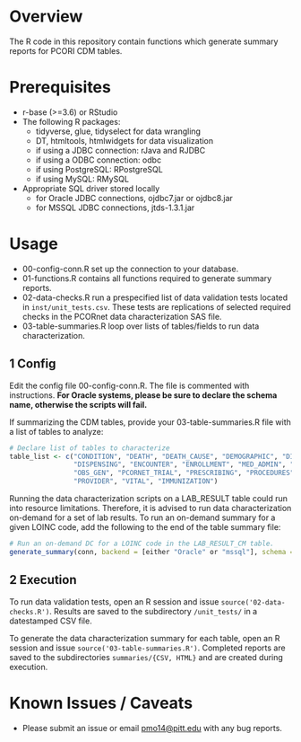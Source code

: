 # Overview

The R code in this repository contain functions which generate summary reports 
for PCORI CDM tables.

# Prerequisites 

* r-base (>=3.6) or RStudio
* The following R packages:
    * tidyverse, glue, tidyselect for data wrangling
    * DT, htmltools, htmlwidgets for data visualization
    * if using a JDBC connection: rJava and RJDBC
    * if using a ODBC connection: odbc
    * if using PostgreSQL: RPostgreSQL
    * if using MySQL: RMySQL
* Appropriate SQL driver stored locally
    * for Oracle JDBC connections, ojdbc7.jar or ojdbc8.jar
    * for MSSQL JDBC connections, jtds-1.3.1.jar

# Usage

* 00-config-conn.R set up the connection to your database.
* 01-functions.R contains all functions required to generate summary reports.
* 02-data-checks.R run a prespecified list of data validation tests located in `inst/unit_tests.csv`. These tests are replications of selected required checks in the PCORnet data characterization SAS file.
* 03-table-summaries.R loop over lists of tables/fields to run data characterization.

## 1 Config ##

Edit the config file 00-config-conn.R. The file is commented with instructions. **For Oracle systems, please be sure to declare the schema name, otherwise the scripts will fail.**

If summarizing the CDM tables, provide your 03-table-summaries.R file with a list of tables to analyze:

```r
# Declare list of tables to characterize
table_list <- c("CONDITION", "DEATH", "DEATH_CAUSE", "DEMOGRAPHIC", "DIAGNOSIS",
                "DISPENSING", "ENCOUNTER", "ENROLLMENT", "MED_ADMIN", "OBS_CLIN",
                "OBS_GEN", "PCORNET_TRIAL", "PRESCRIBING", "PROCEDURES", "PRO_CM",
                "PROVIDER", "VITAL", "IMMUNIZATION")
```

Running the data characterization scripts on a LAB_RESULT table could run into resource limitations. Therefore, it is advised to run data characterization on-demand for a set of lab results. To run an on-demand summary for a given LOINC code, add the following to the end of the table summary file:

```r
# Run an on-demand DC for a LOINC code in the LAB_RESULT_CM table.
generate_summary(conn, backend = [either "Oracle" or "mssql"], schema = [required if backend is Oracle], table = "LAB_RESULT_CM", filtered = TRUE, field = "LAB_LOINC", value = ["LOINC code of choice"])
```

## 2 Execution ##

To run data validation tests, open an R session and issue `source('02-data-checks.R')`. Results are saved to the subdirectory `/unit_tests/` in a datestamped CSV file.

To generate the data characterization summary for each table, open an R session and issue `source('03-table-summaries.R')`. Completed reports are saved to the subdirectories `summaries/{CSV, HTML}` and are created during execution. 

# Known Issues / Caveats

* Please submit an issue or email pmo14@pitt.edu with any bug reports.

